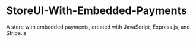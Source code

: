 # StoreUI-With-Embedded-Payments
A store with embedded payments, created with JavaScript, Express.js, and Stripe.js
